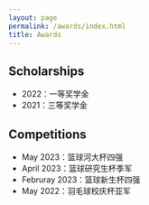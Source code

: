 ```yaml
---
layout: page
permalink: /awards/index.html
title: Awards
---
```


## Scholarships

-  2022：一等奖学金
-  2021：三等奖学金

## Competitions

- May 2023：篮球河大杯四强
- April 2023：篮球研究生杯季军
- Februray 2023：篮球新生杯四强
- May 2022：羽毛球校庆杯亚军

